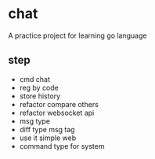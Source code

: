 # chat
A practice project for learning go language

## step
- cmd chat
- reg by code
- store history
- refactor compare others
- refactor websocket api
- msg type
- diff type msg tag
- use it simple web
- command type for system
